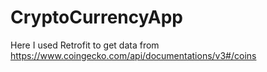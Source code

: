 # CryptoCurrencyApp
 
Here I used Retrofit to get data from https://www.coingecko.com/api/documentations/v3#/coins 
